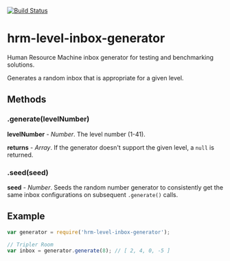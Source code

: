 [![Build Status](https://travis-ci.org/atesgoral/hrm-level-inbox-generator.svg?branch=master)](https://travis-ci.org/atesgoral/hrm-level-inbox-generator)

# hrm-level-inbox-generator
Human Resource Machine inbox generator for testing and benchmarking solutions.

Generates a random inbox that is appropriate for a given level.

## Methods

### .generate(levelNumber)

**levelNumber** - _Number_. The level number (1-41).

**returns** - _Array_. If the generator doesn't support the given level, a `null` is returned.

### .seed(seed)

**seed** - _Number_. Seeds the random number generator to consistently get the same inbox configurations on subsequent `.generate()` calls.

## Example

```js
var generator = require('hrm-level-inbox-generator');

// Tripler Room
var inbox = generator.generate(8); // [ 2, 4, 0, -5 ]
```

